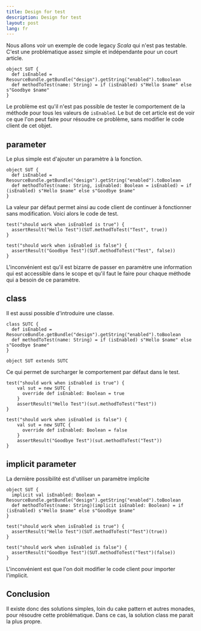 ```yaml
---
title: Design for test
description: Design for test
layout: post
lang: fr
---
```

Nous allons voir un exemple de code legacy *Scala* qui n'est pas testable. C'est une problématique
assez simple et indépendante pour un court article.

```
object SUT {
  def isEnabled = ResourceBundle.getBundle("design").getString("enabled").toBoolean
  def methodToTest(name: String) = if (isEnabled) s"Hello $name" else s"Goodbye $name"
}
```

Le problème est qu'il n'est pas possible de tester le comportement de la méthode pour tous les
valeurs de `isEnabled`. Le but de cet article est de voir ce que l'on peut faire pour résoudre ce
problème, sans modifier le code client de cet objet.

## parameter

Le plus simple est d'ajouter un paramètre à la fonction.

```
object SUT {
  def isEnabled = ResourceBundle.getBundle("design").getString("enabled").toBoolean
  def methodToTest(name: String, isEnabled: Boolean = isEnabled) = if (isEnabled) s"Hello $name" else s"Goodbye $name"
}
```

La valeur par défaut permet ainsi au code client de continuer à fonctionner sans modification. Voici
alors le code de test.

```
test("should work when isEnabled is true") {
  assertResult("Hello Test")(SUT.methodToTest("Test", true))
}

test("should work when isEnabled is false") {
  assertResult("Goodbye Test")(SUT.methodToTest("Test", false))
}
```

L'inconvénient est qu'il est bizarre de passer en paramètre une information qui est accessible dans
le scope et qu'il faut le faire pour chaque méthode qui a besoin de ce paramètre.

## class

Il est aussi possible d'introduire une classe.

```
class SUTC {
  def isEnabled = ResourceBundle.getBundle("design").getString("enabled").toBoolean
  def methodToTest(name: String) = if (isEnabled) s"Hello $name" else s"Goodbye $name"
}

object SUT extends SUTC
```

Ce qui permet de surcharger le comportement par défaut dans le test.

```
test("should work when isEnabled is true") {
    val sut = new SUTC {
      override def isEnabled: Boolean = true
    }
    assertResult("Hello Test")(sut.methodToTest("Test"))
}

test("should work when isEnabled is false") {
    val sut = new SUTC {
      override def isEnabled: Boolean = false
    }
    assertResult("Goodbye Test")(sut.methodToTest("Test"))
}
```

## implicit parameter

La dernière possibilité est d'utiliser un paramètre implicite

```
object SUT {
  implicit val isEnabled: Boolean = ResourceBundle.getBundle("design").getString("enabled").toBoolean
  def methodToTest(name: String)(implicit isEnabled: Boolean) = if (isEnabled) s"Hello $name" else s"Goodbye $name"
}
```

```
test("should work when isEnabled is true") {
  assertResult("Hello Test")(SUT.methodToTest("Test")(true))
}

test("should work when isEnabled is false") {
  assertResult("Goodbye Test")(SUT.methodToTest("Test")(false))
}
```

L'inconvénient est que l'on doit modifier le code client pour importer l'implicit.

## Conclusion

Il existe donc des solutions simples, loin du cake pattern et autres monades, pour résoudre cette
problématique. Dans ce cas, la solution class me parait la plus propre.
